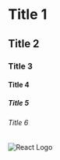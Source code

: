 # Title 1
## Title 2
### Title 3
#### Title 4
##### Title 5
###### Title 6

![React Logo](https://upload.wikimedia.org/wikipedia/commons/thumb/f/f8/Flag_of_Colombia.png/800px-Flag_of_Colombia.png)
